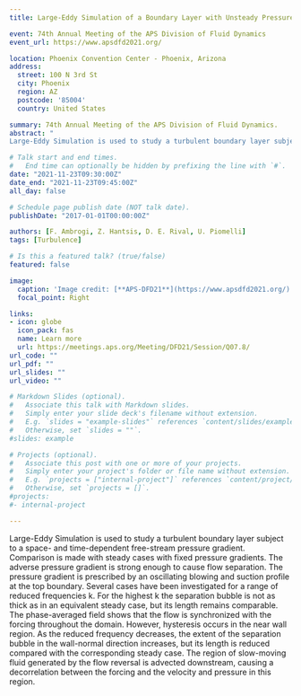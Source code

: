 ```yaml
---
title: Large-Eddy Simulation of a Boundary Layer with Unsteady Pressure Gradient

event: 74th Annual Meeting of the APS Division of Fluid Dynamics
event_url: https://www.apsdfd2021.org/

location: Phoenix Convention Center - Phoenix, Arizona
address:
  street: 100 N 3rd St
  city: Phoenix
  region: AZ
  postcode: '85004'
  country: United States

summary: 74th Annual Meeting of the APS Division of Fluid Dynamics.
abstract: "
Large-Eddy Simulation is used to study a turbulent boundary layer subject to a space- and time-dependent free-stream pressure gradient. Comparison is made with steady cases with fixed pressure gradients. The adverse pressure gradient is strong enough to cause flow separation. The pressure gradient is prescribed by an oscillating blowing and suction profile at the top boundary. Several cases have been investigated for a range of reduced frequencies k. For the highest k the separation bubble is not as thick as in an equivalent steady case, but its length remains comparable. The phase-averaged field shows that the flow is synchronized with the forcing throughout the domain. However, hysteresis occurs in the near wall region. As the reduced frequency decreases, the extent of the separation bubble in the wall-normal direction increases, but its length is reduced compared with the corresponding steady case. The region of slow-moving fluid generated by the flow reversal is advected downstream, causing a decorrelation between the forcing and the velocity and pressure in this region."

# Talk start and end times.
#   End time can optionally be hidden by prefixing the line with `#`.
date: "2021-11-23T09:30:00Z"
date_end: "2021-11-23T09:45:00Z"
all_day: false

# Schedule page publish date (NOT talk date).
publishDate: "2017-01-01T00:00:00Z"

authors: [F. Ambrogi, Z. Hantsis, D. E. Rival, U. Piomelli]
tags: [Turbulence]

# Is this a featured talk? (true/false)
featured: false

image:
  caption: 'Image credit: [**APS-DFD21**](https://www.apsdfd2021.org/)'
  focal_point: Right

links:
- icon: globe
  icon_pack: fas
  name: Learn more
  url: https://meetings.aps.org/Meeting/DFD21/Session/Q07.8/
url_code: ""
url_pdf: ""
url_slides: ""
url_video: ""

# Markdown Slides (optional).
#   Associate this talk with Markdown slides.
#   Simply enter your slide deck's filename without extension.
#   E.g. `slides = "example-slides"` references `content/slides/example-slides.md`.
#   Otherwise, set `slides = ""`.
#slides: example

# Projects (optional).
#   Associate this post with one or more of your projects.
#   Simply enter your project's folder or file name without extension.
#   E.g. `projects = ["internal-project"]` references `content/project/deep-learning/index.md`.
#   Otherwise, set `projects = []`.
#projects:
#- internal-project

---
```


Large-Eddy Simulation is used to study a turbulent boundary layer subject to a space- and time-dependent free-stream pressure gradient. Comparison is made with steady cases with fixed pressure gradients. The adverse pressure gradient is strong enough to cause flow separation. The pressure gradient is prescribed by an oscillating blowing and suction profile at the top boundary. Several cases have been investigated for a range of reduced frequencies k. For the highest k the separation bubble is not as thick as in an equivalent steady case, but its length remains comparable. The phase-averaged field shows that the flow is synchronized with the forcing throughout the domain. However, hysteresis occurs in the near wall region. As the reduced frequency decreases, the extent of the separation bubble in the wall-normal direction increases, but its length is reduced compared with the corresponding steady case. The region of slow-moving fluid generated by the flow reversal is advected downstream, causing a decorrelation between the forcing and the velocity and pressure in this region.
